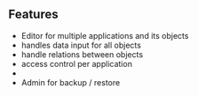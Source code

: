 ## Features

* Editor for multiple applications and its objects
* handles data input for all objects
* handle relations between objects
* access control per application
* 
* Admin for backup / restore